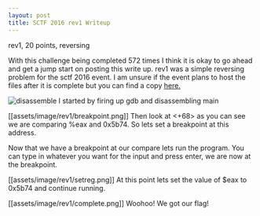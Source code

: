 ```yaml
---
layout: post
title: SCTF 2016 rev1 Writeup
---
```


rev1, 20 points, reversing


With this challenge being completed 572 times I think it is okay to go ahead and get a jump
start on posting this write up. rev1 was a simple reversing problem for the sctf 2016 event.
I am unsure if the event plans to host the files after it is complete but you can find a
copy [here.](https://www.dropbox.com/s/duluob41jhmr6v0/rev1?dl=0)

![disassemble](http://i.imgur.com/tJhNBpm.png)
I started by firing up gdb and disassembling main

[[assets/image/rev1/breakpoint.png]]
Then look at <+68> as you can see we are comparing %eax and 0x5b74. So lets set a breakpoint
at this address.


Now that we have a breakpoint at our compare lets run the program. You can type in whatever you
want for the input and press enter, we are now at the breakpoint.

[[assets/image/rev1/setreg.png]]
At this point lets set the value of $eax to 0x5b74 and continue running.

[[assets/image/rev1/complete.png]]
Woohoo! We got our flag!
